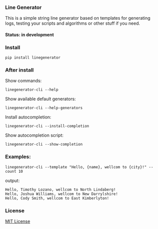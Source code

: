 ### Line Generator

This is a simple string line generator based on templates for generating logs, testing your scripts and algorithms or
other stuff if you need.

#### Status: in development

### Install

```pip install linegenerator```

### After install

Show commands:

```linegenerator-cli --help```

Show available default generators:

```linegenerator-cli --help-generators```

Install autocompletion:

```linegenerator-cli --install-completion```

Show autocompletion script:

```linegenerator-cli --show-completion```

### Examples:

```linegenerator-cli --template "Hello, {name}, wellcom to {city}!" --count 10```

output:
```
Hello, Timothy Lozano, wellcom to North Lindaberg!
Hello, Joshua Williams, wellcom to New Darrylshire!
Hello, Cody Smith, wellcom to East Kimberlyton!
```

### License

[MIT License](LICENSE)
